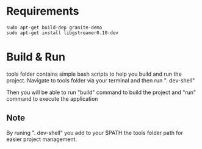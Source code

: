 
Requirements
===========
    sudo apt-get build-dep granite-demo
    sudo apt-get install libgstreamer0.10-dev


Build & Run
===========
tools folder contains simple bash scripts to help you build and run
the project. Navigate to tools folder via your terminal and then run
". dev-shell"

Then you will be able to run "build" command to build the project
and "run" command to execute the application

Note
----
By runing ". dev-shell" you add to your $PATH the tools folder path
for easier project management.

